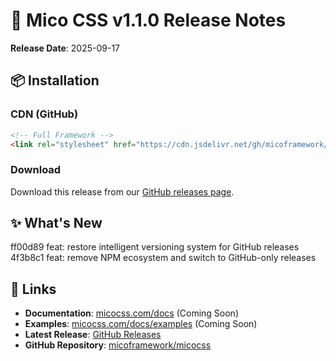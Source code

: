 # 🚀 Mico CSS v1.1.0 Release Notes

**Release Date**: 2025-09-17

## 📦 Installation

### CDN (GitHub)
```html
<!-- Full Framework -->
<link rel="stylesheet" href="https://cdn.jsdelivr.net/gh/micoframework/micocss@v1.1.0/dist/css/mico.min.css">
```

### Download
Download this release from our [GitHub releases page](https://github.com/micoframework/micocss/releases/tag/v1.1.0).

## ✨ What's New

ff00d89 feat: restore intelligent versioning system for GitHub releases
4f3b8c1 feat: remove NPM ecosystem and switch to GitHub-only releases

## 🔗 Links
- **Documentation**: [micocss.com/docs](https://micocss.com/docs) (Coming Soon)
- **Examples**: [micocss.com/docs/examples](https://micocss.com/docs/examples) (Coming Soon)
- **Latest Release**: [GitHub Releases](https://github.com/micoframework/micocss/releases/latest)
- **GitHub Repository**: [micoframework/micocss](https://github.com/micoframework/micocss)
